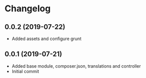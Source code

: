 Changelog
=========

## 0.0.2 (2019-07-22)
 * Added assets and configure grunt

## 0.0.1 (2019-07-21)
 * Added base module, composer.json, translations and controller
 * Initial commit